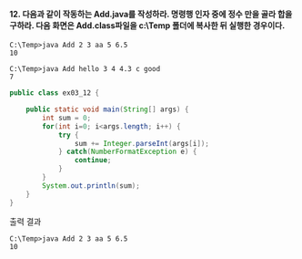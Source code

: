 #### 12. 다음과 같이 작동하는 Add.java를 작성하라. 명령행 인자 중에 정수 만을 골라 합을 구하라. 다음 화면은 Add.class파일을 c:\Temp 폴더에 복사한 뒤 실행한 경우이다.
```
C:\Temp>java Add 2 3 aa 5 6.5
10

C:\Temp>java Add hello 3 4 4.3 c good
7
```

```java
public class ex03_12 {

	public static void main(String[] args) {
		int sum = 0;
		for(int i=0; i<args.length; i++) {
			try {
				sum += Integer.parseInt(args[i]);
			} catch(NumberFormatException e) {
				continue;
			}
		}
		System.out.println(sum);
	}
}
```
출력 결과
```
C:\Temp>java Add 2 3 aa 5 6.5
10
```
